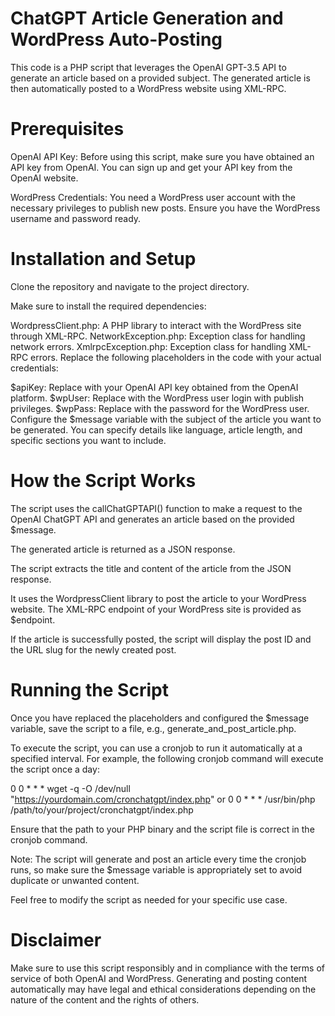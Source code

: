 # ChatGPT Article Generation and WordPress Auto-Posting

This code is a PHP script that leverages the OpenAI GPT-3.5 API to generate an article based on a provided subject. The generated article is then automatically posted to a WordPress website using XML-RPC.

# Prerequisites
OpenAI API Key: Before using this script, make sure you have obtained an API key from OpenAI. You can sign up and get your API key from the OpenAI website.

WordPress Credentials: You need a WordPress user account with the necessary privileges to publish new posts. Ensure you have the WordPress username and password ready.

# Installation and Setup
Clone the repository and navigate to the project directory.

Make sure to install the required dependencies:

WordpressClient.php: A PHP library to interact with the WordPress site through XML-RPC.
NetworkException.php: Exception class for handling network errors.
XmlrpcException.php: Exception class for handling XML-RPC errors.
Replace the following placeholders in the code with your actual credentials:

$apiKey: Replace with your OpenAI API key obtained from the OpenAI platform.
$wpUser: Replace with the WordPress user login with publish privileges.
$wpPass: Replace with the password for the WordPress user.
Configure the $message variable with the subject of the article you want to be generated. You can specify details like language, article length, and specific sections you want to include.

# How the Script Works
The script uses the callChatGPTAPI() function to make a request to the OpenAI ChatGPT API and generates an article based on the provided $message.

The generated article is returned as a JSON response.

The script extracts the title and content of the article from the JSON response.

It uses the WordpressClient library to post the article to your WordPress website. The XML-RPC endpoint of your WordPress site is provided as $endpoint.

If the article is successfully posted, the script will display the post ID and the URL slug for the newly created post.

# Running the Script
Once you have replaced the placeholders and configured the $message variable, save the script to a file, e.g., generate_and_post_article.php.

To execute the script, you can use a cronjob to run it automatically at a specified interval. For example, the following cronjob command will execute the script once a day:

0 0 * * * wget -q -O /dev/null "https://yourdomain.com/cronchatgpt/index.php"
or
0 0 * * * /usr/bin/php /path/to/your/project/cronchatgpt/index.php

Ensure that the path to your PHP binary and the script file is correct in the cronjob command.

Note: The script will generate and post an article every time the cronjob runs, so make sure the $message variable is appropriately set to avoid duplicate or unwanted content.

Feel free to modify the script as needed for your specific use case.

# Disclaimer
Make sure to use this script responsibly and in compliance with the terms of service of both OpenAI and WordPress. Generating and posting content automatically may have legal and ethical considerations depending on the nature of the content and the rights of others.
